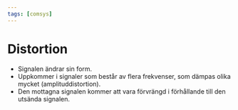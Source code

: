 ```yaml
---
tags: [comsys]
---
```

# Distortion
- Signalen ändrar sin form.
- Uppkommer i signaler som består av flera frekvenser, som dämpas olika mycket (amplituddistortion).
- Den mottagna signalen kommer att vara förvrängd i förhållande till den utsända signalen.